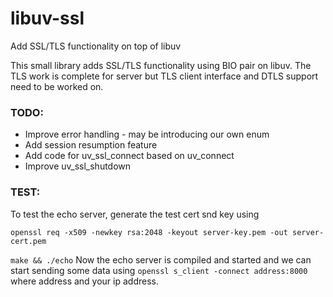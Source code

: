 # libuv-ssl
Add SSL/TLS functionality on top of libuv

This small library adds SSL/TLS functionality using BIO pair on libuv.
The TLS work is complete for server but TLS client interface and DTLS support need to be worked on.

### TODO:
- Improve error handling - may be introducing our own enum
- Add session resumption feature
- Add code for uv_ssl_connect based on uv_connect
- Improve uv_ssl_shutdown



### TEST:
To test the echo server, generate the test cert snd key using

```openssl req -x509 -newkey rsa:2048 -keyout server-key.pem -out server-cert.pem```

```make && ./echo```
Now the echo server is compiled and started and we can start sending some data using
```openssl s_client -connect address:8000```
where address and your ip address.

